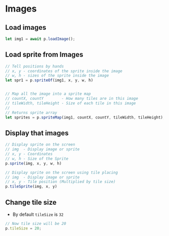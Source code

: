 # Images

## Load images
```js
let img1 = await p.loadImage();
```



## Load sprite from Images
```js
// Tell positions by hands
// x, y - coordinates of the sprite inside the image
// w, h - sizes of the sprite inside the image
let spr1 = p.spriteOf(img1, x, y, w, h)


// Map all the image into a sprite map
// countX, countY        - How many tiles are in this image
// tileWidth, tileHeight - Size of each tile in this image
//
// Returns sprite array
let sprites = p.spriteMap(img1, countX, countY, tileWidth, tileHeight);
```



## Display that images
```js
// Display sprite on the screen
// img  - Display image or sprite
// x, y - Coordinates
// w, h - Size of the Sprite
p.sprite(img, x, y, w, h)

// Display sprite on the screen using tile placing
// img  - Display image or sprite
// x, y - Tile position (Multiplied by tile size)
p.tileSprite(img, x, y)
```



## Change tile size
* By default `tileSize` is `32`
```js
// Now tile size will be 20
p.tileSize = 20;
```